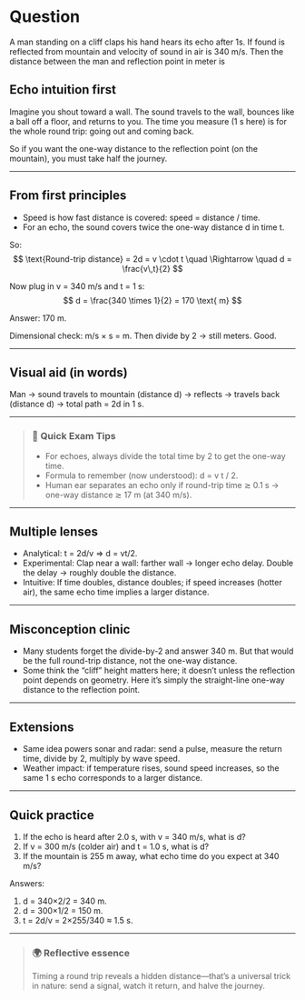 # Question
A man standing on a cliff claps his hand hears its echo after 1s. If found is reflected from mountain and velocity of sound in air is 340 m/s. Then the distance between the man and reflection point in meter is

## Echo intuition first

Imagine you shout toward a wall. The sound travels to the wall, bounces like a ball off a floor, and returns to you. The time you measure (1 s here) is for the whole round trip: going out and coming back.

So if you want the one-way distance to the reflection point (on the mountain), you must take half the journey.

---

## From first principles

- Speed is how fast distance is covered: speed = distance / time.
- For an echo, the sound covers twice the one-way distance d in time t.

So:
$$
\text{Round-trip distance} = 2d = v \cdot t \quad \Rightarrow \quad d = \frac{v\,t}{2}
$$

Now plug in v = 340 m/s and t = 1 s:
$$
d = \frac{340 \times 1}{2} = 170 \text{ m}
$$

Answer: 170 m.

Dimensional check: m/s × s = m. Then divide by 2 → still meters. Good.

---

## Visual aid (in words)

Man → sound travels to mountain (distance d) → reflects → travels back (distance d) → total path = 2d in 1 s.

---

> ### 🧠 Quick Exam Tips
> - For echoes, always divide the total time by 2 to get the one-way time.
> - Formula to remember (now understood): d = v t / 2.
> - Human ear separates an echo only if round-trip time ≳ 0.1 s → one-way distance ≳ 17 m (at 340 m/s).

---

## Multiple lenses

- Analytical: t = 2d/v ⇒ d = vt/2.
- Experimental: Clap near a wall: farther wall → longer echo delay. Double the delay → roughly double the distance.
- Intuitive: If time doubles, distance doubles; if speed increases (hotter air), the same echo time implies a larger distance.

---

## Misconception clinic

- Many students forget the divide-by-2 and answer 340 m. But that would be the full round-trip distance, not the one-way distance.
- Some think the “cliff” height matters here; it doesn’t unless the reflection point depends on geometry. Here it’s simply the straight-line one-way distance to the reflection point.

---

## Extensions

- Same idea powers sonar and radar: send a pulse, measure the return time, divide by 2, multiply by wave speed.
- Weather impact: if temperature rises, sound speed increases, so the same 1 s echo corresponds to a larger distance.

---

## Quick practice

1) If the echo is heard after 2.0 s, with v = 340 m/s, what is d?
2) If v = 300 m/s (colder air) and t = 1.0 s, what is d?
3) If the mountain is 255 m away, what echo time do you expect at 340 m/s?

Answers:
1) d = 340×2/2 = 340 m.
2) d = 300×1/2 = 150 m.
3) t = 2d/v = 2×255/340 ≈ 1.5 s.

---

> ### 🌍 Reflective essence
> Timing a round trip reveals a hidden distance—that’s a universal trick in nature: send a signal, watch it return, and halve the journey.